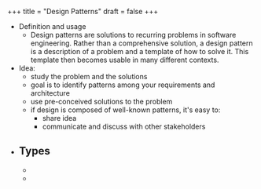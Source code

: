 +++
title = "Design Patterns"
draft = false
+++

-   Definition and usage
    -   Design patterns are solutions to recurring problems in software engineering. Rather than a comprehensive solution, a design pattern is a description of a problem and a template of how to solve it. This template then becomes usable in many different contexts.
-   Idea:
    -   study the problem and the solutions
    -   goal is to identify patterns among your requirements and architecture
    -   use pre-conceived solutions to the problem
    -   if design is composed of well-known patterns, it's easy to:
        -   share idea
        -   communicate and discuss with other stakeholders
-   Types
    -
    -
    -
